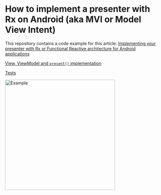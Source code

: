 # How to implement a presenter with Rx on Android (aka MVI or Model View Intent)

This repository contains a code example for this article: [Implementing your presenter with Rx or Functional Reactive architecture for Android applications](https://rongi.github.io/kotlin-blog/rx-presenter.html)

[View, ViewModel and `present()` implementation](https://github.com/rongi/rx-presenter/tree/master/app/src/main/java/com/github/rongi/rxpresenter/example/app/main)

[Tests](https://github.com/rongi/rx-presenter/blob/master/app/src/test/java/com/github/rongi/rxpresenter/example/app/main/MainViewModelTest.kt)

<img src="https://github.com/rongi/rx-presenter-example/raw/master/docs/example.gif" alt="Example" width="360"/>
